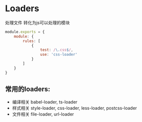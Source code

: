 # Loaders

处理文件
转化为js可以处理的模块

```js
module.exports = {
    module: {
        rules: [
            {
                test: /\.css$/,
                use: 'css-loader'
            }
        ]
    }
}

```

## 常用的loaders:
- 编译相关
babel-loader, ts-loader
- 样式相关
style-loader, css-loader, less-loader, postcss-loader
- 文件相关
file-loader, url-loader


